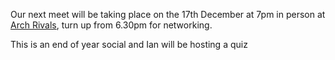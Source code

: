 Our next meet will be taking place on the 17th December at 7pm in person at [Arch Rivals](https://g.page/Archpub), turn up from 6.30pm for networking.

This is an end of year social and Ian will be hosting a quiz

